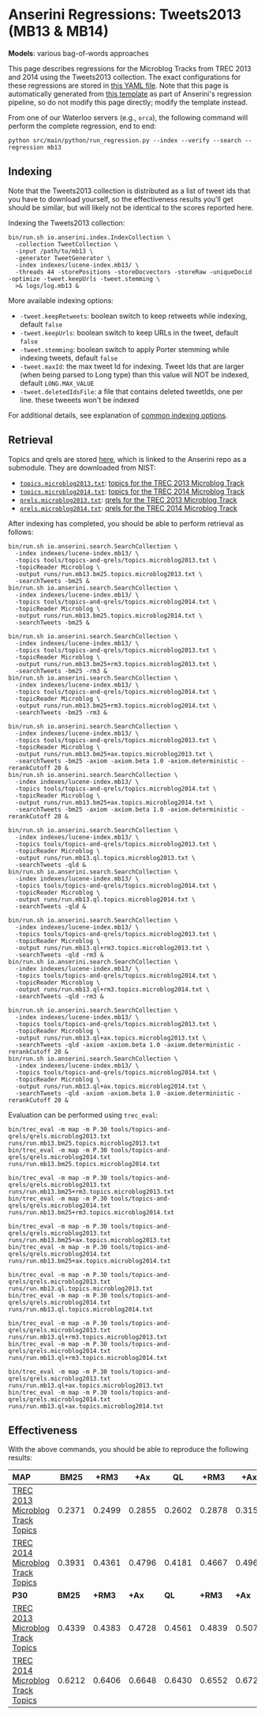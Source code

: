 # Anserini Regressions: Tweets2013 (MB13 &amp; MB14)

**Models**: various bag-of-words approaches

This page describes regressions for the Microblog Tracks from TREC 2013 and 2014 using the Tweets2013 collection.
The exact configurations for these regressions are stored in [this YAML file](../../src/main/resources/regression/mb13.yaml).
Note that this page is automatically generated from [this template](../../src/main/resources/docgen/templates/mb13.template) as part of Anserini's regression pipeline, so do not modify this page directly; modify the template instead.

From one of our Waterloo servers (e.g., `orca`), the following command will perform the complete regression, end to end:

```
python src/main/python/run_regression.py --index --verify --search --regression mb13
```

## Indexing

Note that the Tweets2013 collection is distributed as a list of tweet ids that you have to download yourself, so the
effectiveness results you'll get should be similar, but will likely not be identical to the scores reported here.

Indexing the Tweets2013 collection:

```
bin/run.sh io.anserini.index.IndexCollection \
  -collection TweetCollection \
  -input /path/to/mb13 \
  -generator TweetGenerator \
  -index indexes/lucene-index.mb13/ \
  -threads 44 -storePositions -storeDocvectors -storeRaw -uniqueDocid -optimize -tweet.keepUrls -tweet.stemming \
  >& logs/log.mb13 &
```

More available indexing options:
* `-tweet.keepRetweets`: boolean switch to keep retweets while indexing, default `false`
* `-tweet.keepUrls`: boolean switch to keep URLs in the tweet, default `false`
* `-tweet.stemming`: boolean switch to apply Porter stemming while indexing tweets, default `false`
* `-tweet.maxId`: the max tweet Id for indexing. Tweet Ids that are larger (when being parsed to Long type) than this value will NOT be indexed, default `LONG.MAX_VALUE`
* `-tweet.deletedIdsFile`: a file that contains deleted tweetIds, one per line. these tweeets won't be indexed

For additional details, see explanation of [common indexing options](../../docs/common-indexing-options.md).

## Retrieval

Topics and qrels are stored [here](https://github.com/castorini/anserini-tools/tree/master/topics-and-qrels), which is linked to the Anserini repo as a submodule.
They are downloaded from NIST:

+ [`topics.microblog2013.txt`](https://github.com/castorini/anserini-tools/tree/master/topics-and-qrels/topics.microblog2013.txt): [topics for the TREC 2013 Microblog Track](https://trec.nist.gov/data/microblog/2013/topics.MB111-170.txt)
+ [`topics.microblog2014.txt`](https://github.com/castorini/anserini-tools/tree/master/topics-and-qrels/topics.microblog2014.txt): [topics for the TREC 2014 Microblog Track](https://trec.nist.gov/data/microblog/2014/topics.MB171-225.txt)
+ [`qrels.microblog2013.txt`](https://github.com/castorini/anserini-tools/tree/master/topics-and-qrels/qrels.microblog2013.txt): [qrels for the TREC 2013 Microblog Track](https://trec.nist.gov/data/microblog/2013/qrels.txt)
+ [`qrels.microblog2014.txt`](https://github.com/castorini/anserini-tools/tree/master/topics-and-qrels/qrels.microblog2014.txt): [qrels for the TREC 2014 Microblog Track](https://trec.nist.gov/data/microblog/2014/qrels2014.txt)

After indexing has completed, you should be able to perform retrieval as follows:

```
bin/run.sh io.anserini.search.SearchCollection \
  -index indexes/lucene-index.mb13/ \
  -topics tools/topics-and-qrels/topics.microblog2013.txt \
  -topicReader Microblog \
  -output runs/run.mb13.bm25.topics.microblog2013.txt \
  -searchTweets -bm25 &
bin/run.sh io.anserini.search.SearchCollection \
  -index indexes/lucene-index.mb13/ \
  -topics tools/topics-and-qrels/topics.microblog2014.txt \
  -topicReader Microblog \
  -output runs/run.mb13.bm25.topics.microblog2014.txt \
  -searchTweets -bm25 &

bin/run.sh io.anserini.search.SearchCollection \
  -index indexes/lucene-index.mb13/ \
  -topics tools/topics-and-qrels/topics.microblog2013.txt \
  -topicReader Microblog \
  -output runs/run.mb13.bm25+rm3.topics.microblog2013.txt \
  -searchTweets -bm25 -rm3 &
bin/run.sh io.anserini.search.SearchCollection \
  -index indexes/lucene-index.mb13/ \
  -topics tools/topics-and-qrels/topics.microblog2014.txt \
  -topicReader Microblog \
  -output runs/run.mb13.bm25+rm3.topics.microblog2014.txt \
  -searchTweets -bm25 -rm3 &

bin/run.sh io.anserini.search.SearchCollection \
  -index indexes/lucene-index.mb13/ \
  -topics tools/topics-and-qrels/topics.microblog2013.txt \
  -topicReader Microblog \
  -output runs/run.mb13.bm25+ax.topics.microblog2013.txt \
  -searchTweets -bm25 -axiom -axiom.beta 1.0 -axiom.deterministic -rerankCutoff 20 &
bin/run.sh io.anserini.search.SearchCollection \
  -index indexes/lucene-index.mb13/ \
  -topics tools/topics-and-qrels/topics.microblog2014.txt \
  -topicReader Microblog \
  -output runs/run.mb13.bm25+ax.topics.microblog2014.txt \
  -searchTweets -bm25 -axiom -axiom.beta 1.0 -axiom.deterministic -rerankCutoff 20 &

bin/run.sh io.anserini.search.SearchCollection \
  -index indexes/lucene-index.mb13/ \
  -topics tools/topics-and-qrels/topics.microblog2013.txt \
  -topicReader Microblog \
  -output runs/run.mb13.ql.topics.microblog2013.txt \
  -searchTweets -qld &
bin/run.sh io.anserini.search.SearchCollection \
  -index indexes/lucene-index.mb13/ \
  -topics tools/topics-and-qrels/topics.microblog2014.txt \
  -topicReader Microblog \
  -output runs/run.mb13.ql.topics.microblog2014.txt \
  -searchTweets -qld &

bin/run.sh io.anserini.search.SearchCollection \
  -index indexes/lucene-index.mb13/ \
  -topics tools/topics-and-qrels/topics.microblog2013.txt \
  -topicReader Microblog \
  -output runs/run.mb13.ql+rm3.topics.microblog2013.txt \
  -searchTweets -qld -rm3 &
bin/run.sh io.anserini.search.SearchCollection \
  -index indexes/lucene-index.mb13/ \
  -topics tools/topics-and-qrels/topics.microblog2014.txt \
  -topicReader Microblog \
  -output runs/run.mb13.ql+rm3.topics.microblog2014.txt \
  -searchTweets -qld -rm3 &

bin/run.sh io.anserini.search.SearchCollection \
  -index indexes/lucene-index.mb13/ \
  -topics tools/topics-and-qrels/topics.microblog2013.txt \
  -topicReader Microblog \
  -output runs/run.mb13.ql+ax.topics.microblog2013.txt \
  -searchTweets -qld -axiom -axiom.beta 1.0 -axiom.deterministic -rerankCutoff 20 &
bin/run.sh io.anserini.search.SearchCollection \
  -index indexes/lucene-index.mb13/ \
  -topics tools/topics-and-qrels/topics.microblog2014.txt \
  -topicReader Microblog \
  -output runs/run.mb13.ql+ax.topics.microblog2014.txt \
  -searchTweets -qld -axiom -axiom.beta 1.0 -axiom.deterministic -rerankCutoff 20 &
```

Evaluation can be performed using `trec_eval`:

```
bin/trec_eval -m map -m P.30 tools/topics-and-qrels/qrels.microblog2013.txt runs/run.mb13.bm25.topics.microblog2013.txt
bin/trec_eval -m map -m P.30 tools/topics-and-qrels/qrels.microblog2014.txt runs/run.mb13.bm25.topics.microblog2014.txt

bin/trec_eval -m map -m P.30 tools/topics-and-qrels/qrels.microblog2013.txt runs/run.mb13.bm25+rm3.topics.microblog2013.txt
bin/trec_eval -m map -m P.30 tools/topics-and-qrels/qrels.microblog2014.txt runs/run.mb13.bm25+rm3.topics.microblog2014.txt

bin/trec_eval -m map -m P.30 tools/topics-and-qrels/qrels.microblog2013.txt runs/run.mb13.bm25+ax.topics.microblog2013.txt
bin/trec_eval -m map -m P.30 tools/topics-and-qrels/qrels.microblog2014.txt runs/run.mb13.bm25+ax.topics.microblog2014.txt

bin/trec_eval -m map -m P.30 tools/topics-and-qrels/qrels.microblog2013.txt runs/run.mb13.ql.topics.microblog2013.txt
bin/trec_eval -m map -m P.30 tools/topics-and-qrels/qrels.microblog2014.txt runs/run.mb13.ql.topics.microblog2014.txt

bin/trec_eval -m map -m P.30 tools/topics-and-qrels/qrels.microblog2013.txt runs/run.mb13.ql+rm3.topics.microblog2013.txt
bin/trec_eval -m map -m P.30 tools/topics-and-qrels/qrels.microblog2014.txt runs/run.mb13.ql+rm3.topics.microblog2014.txt

bin/trec_eval -m map -m P.30 tools/topics-and-qrels/qrels.microblog2013.txt runs/run.mb13.ql+ax.topics.microblog2013.txt
bin/trec_eval -m map -m P.30 tools/topics-and-qrels/qrels.microblog2014.txt runs/run.mb13.ql+ax.topics.microblog2014.txt
```

## Effectiveness

With the above commands, you should be able to reproduce the following results:

| **MAP**                                                                                                      | **BM25**  | **+RM3**  | **+Ax**   | **QL**    | **+RM3**  | **+Ax**   |
|:-------------------------------------------------------------------------------------------------------------|-----------|-----------|-----------|-----------|-----------|-----------|
| [TREC 2013 Microblog Track Topics](https://github.com/castorini/anserini-tools/tree/master/topics-and-qrels/topics.microblog2013.txt)| 0.2371    | 0.2499    | 0.2855    | 0.2602    | 0.2878    | 0.3152    |
| [TREC 2014 Microblog Track Topics](https://github.com/castorini/anserini-tools/tree/master/topics-and-qrels/topics.microblog2014.txt)| 0.3931    | 0.4361    | 0.4796    | 0.4181    | 0.4667    | 0.4965    |
| **P30**                                                                                                      | **BM25**  | **+RM3**  | **+Ax**   | **QL**    | **+RM3**  | **+Ax**   |
| [TREC 2013 Microblog Track Topics](https://github.com/castorini/anserini-tools/tree/master/topics-and-qrels/topics.microblog2013.txt)| 0.4339    | 0.4383    | 0.4728    | 0.4561    | 0.4839    | 0.5078    |
| [TREC 2014 Microblog Track Topics](https://github.com/castorini/anserini-tools/tree/master/topics-and-qrels/topics.microblog2014.txt)| 0.6212    | 0.6406    | 0.6648    | 0.6430    | 0.6552    | 0.6727    |
